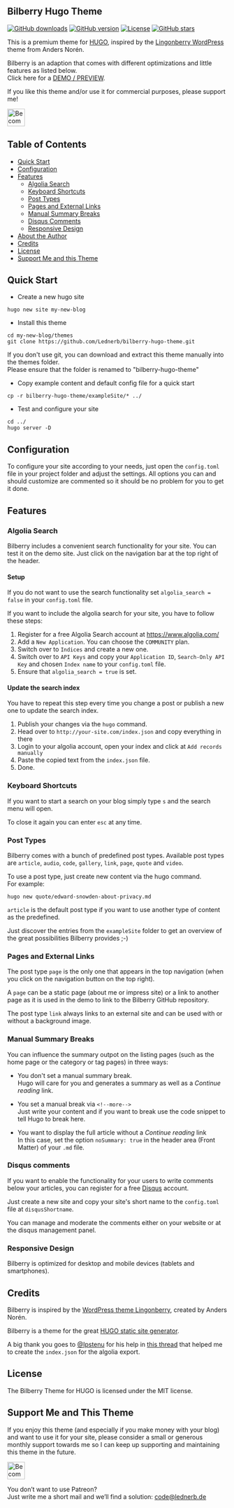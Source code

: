 ## Bilberry Hugo Theme

[![GitHub downloads](https://img.shields.io/github/downloads/Lednerb/bilberry-hugo-theme/total.svg?style=flat-square)](https://github.com/Lednerb/bilberry-hugo-theme)
[![GitHub version](https://img.shields.io/github/release/Lednerb/bilberry-hugo-theme/all.svg?style=flat-square)](https://github.com/Lednerb/bilberry-hugo-theme/releases)
[![License](https://img.shields.io/github/license/Lednerb/bilberry-hugo-theme.svg?style=flat-square)](https://github.com/Lednerb/bilberry-hugo-theme/blob/master/LICENSE.md)
[![GitHub stars](https://img.shields.io/github/stars/Lednerb/bilberry-hugo-theme.svg?style=social&label=Stars)](https://github.com/Lednerb/bilberry-hugo-theme)


This is a premium theme for [HUGO](https://gohugo.io), inspired by the [Lingonberry WordPress](http://www.andersnoren.se/teman/lingonberry-wordpress-theme/) theme from Anders Norén.

Bilberry is an adaption that comes with different optimizations and little features as listed below.
<br>Click here for a [DEMO / PREVIEW](https://lednerb.github.io/bilberry-hugo-theme).

If you like this theme and/or use it for commercial purposes, please support me!

<a href="https://www.patreon.com/Lednerb" target="patreon"><img src="https://github.com/Lednerb/bilberry-hugo-theme/raw/master/images/patreon-button.png" height="40" alt="Become a Patron"></a>


## Table of Contents

- [Quick Start](#quick-start)
- [Configuration](#configuration)
- [Features](#features)
    - [Algolia Search](#algolia-search)
    - [Keyboard Shortcuts](#keyboard-shortcuts)
    - [Post Types](#post-types)
    - [Pages and External Links](#pages-and-external-links)
    - [Manual Summary Breaks](#manual-summary-breaks)
    - [Disqus Comments](#disqus-comments)
    - [Responsive Design](#responsive-design)
- [About the Author](#about-the-author)
- [Credits](#credits)
- [License](#license)
- [Support Me and this Theme](#support-me-and-this-theme)


## Quick Start
- Create a new hugo site
```
hugo new site my-new-blog
```

- Install this theme
```
cd my-new-blog/themes
git clone https://github.com/Lednerb/bilberry-hugo-theme.git
```
If you don't use git, you can download and extract this theme manually into the themes folder. <br>
Please ensure that the folder is renamed to "bilberry-hugo-theme"

- Copy example content and default config file for a quick start
```
cp -r bilberry-hugo-theme/exampleSite/* ../
```

- Test and configure your site
```
cd ../
hugo server -D
```


## Configuration
To configure your site according to your needs, just open the `config.toml` file in your project folder and adjust the settings.
All options you can and should customize are commented so it should be no problem for you to get it done.


## Features

### Algolia Search
Bilberry includes a convenient search functionality for your site.
You can test it on the demo site.
Just click on the navigation bar at the top right of the header.

#### Setup
If you do not want to use the search functionality set `algolia_search = false` in your `config.toml` file.

If you want to include the algolia search for your site, you have to follow these steps:

1. Register for a free Algolia Search account at https://www.algolia.com/
2. Add a `New Application`. You can choose the `COMMUNITY` plan.
3. Switch over to `Indices` and create a new one.
4. Switch over to `API Keys` and copy your `Application ID`, `Search-Only API Key` and chosen `Index name` to your `config.toml` file.
5. Ensure that `algolia_search = true` is set.

#### Update the search index
You have to repeat this step every time you change a post or publish a new one to update the search index.

1. Publish your changes via the `hugo` command.
2. Head over to `http://your-site.com/index.json` and copy everything in there
3. Login to your algolia account, open your index and click at `Add records manually`
4. Paste the copied text from the `index.json` file.
5. Done.

### Keyboard Shortcuts
If you want to start a search on your blog simply type `s` and the search menu will open.

To close it again you can enter `esc` at any time.

### Post Types
Bilberry comes with a bunch of predefined post types.
Available post types are `article`, `audio`, `code`, `gallery`, `link`, `page`, `quote` and `video`.

To use a post type, just create new content via the hugo command.<br>
For example:
```
hugo new quote/edward-snowden-about-privacy.md
```

`article` is the default post type if you want to use another type of content as the predefined.

Just discover the entries from the `exampleSite` folder to get an overview of the great possibilities Bilberry provides ;-)

### Pages and External Links
The post type `page` is the only one that appears in the top navigation (when you click on the navigation button on the top right).

A `page` can be a static page (about me or impress site) or a link to another page as it is used in the demo to link to the Bilberry GitHub repository.

The post type `link` always links to an external site and can be used with or without a background image.


### Manual Summary Breaks
You can influence the summary outpot on the listing pages (such as the home page or the category or tag pages) in three ways:

- You don't set a manual summary break. <br>
Hugo will care for you and generates a summary as well as a _Continue reading_ link.

- You set a manual break via `<!--more-->` <br>
Just write your content and if you want to break use the code snippet to tell Hugo to break here.

- You want to display the full article without a _Continue reading_ link <br>
In this case, set the option `noSummary: true` in the header area (Front Matter) of your `.md` file.


### Disqus comments
If you want to enable the functionality for your users to write comments below your articles, you can register for a free [Disqus](https://disqus.com) account.

Just create a new site and copy your site's short name to the `config.toml` file at `disqusShortname`.

You can manage and moderate the comments either on your website or at the disqus management panel.

### Responsive Design
Bilberry is optimized for desktop and mobile devices (tablets and smartphones).


## Credits
Bilberry is inspired by the [WordPress theme Lingonberry](http://www.andersnoren.se/teman/lingonberry-wordpress-theme/), created by Anders Norén.

Bilberry is a theme for the great [HUGO static site generator](https://gohugo.io).

A big thank you goes to [@Ipstenu](https://github.com/Ipstenu) for his help in [this thread](https://discourse.gohugo.io/t/search-index-json-file-for-lunr-js/6286/5?u=lednerb) that helped me to create the `index.json` for the algolia export.

## License
The Bilberry Theme for HUGO is licensed under the MIT license.

## Support Me and This Theme
If you enjoy this theme (and especially if you make money with your blog) and want to use it for your site, please consider a small or generous monthly support towards me so I can keep up supporting and maintaining this theme in the future.

<a href="https://www.patreon.com/Lednerb" target="_blank"><img src="https://github.com/Lednerb/bilberry-hugo-theme/raw/master/images/patreon-button.png" height="40" alt="Become a Patron"></a>

You don’t want to use Patreon? <br>
Just write me a short mail and we’ll find a solution: code@lednerb.de
